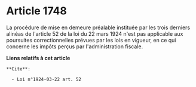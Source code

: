 # Article 1748

La procédure de mise en demeure préalable instituée par les trois derniers alinéas de l'article 52 de la loi du 22 mars 1924
n'est pas applicable aux poursuites correctionnelles prévues par les lois en vigueur, en ce qui concerne les impôts perçus
par l'administration fiscale.

**Liens relatifs à cet article**

	**Cite**:

	  - Loi n°1924-03-22 art. 52
